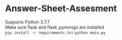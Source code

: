 # Answer-Sheet-Assesment
Supports Python 3.7.7\
Make sure flask and flask_pymongo are installed\
`pip install -r requirements.txt`
`python main.py`
